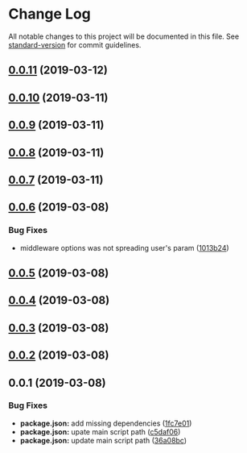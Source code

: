 # Change Log

All notable changes to this project will be documented in this file. See [standard-version](https://github.com/conventional-changelog/standard-version) for commit guidelines.

## [0.0.11](https://github.com/veeklabs/moleculer-sentry-middleware/compare/v0.0.10...v0.0.11) (2019-03-12)



## [0.0.10](https://github.com/veeklabs/moleculer-sentry-middleware/compare/v0.0.9...v0.0.10) (2019-03-11)



## [0.0.9](https://github.com/veeklabs/moleculer-sentry-middleware/compare/v0.0.8...v0.0.9) (2019-03-11)



## [0.0.8](https://github.com/veeklabs/moleculer-sentry-middleware/compare/v0.0.7...v0.0.8) (2019-03-11)



## [0.0.7](https://github.com/veeklabs/moleculer-sentry-middleware/compare/v0.0.6...v0.0.7) (2019-03-11)



## [0.0.6](https://github.com/veeklabs/moleculer-sentry-middleware/compare/v0.0.5...v0.0.6) (2019-03-08)


### Bug Fixes

* middleware options was not spreading user's param ([1013b24](https://github.com/veeklabs/moleculer-sentry-middleware/commit/1013b24))



## [0.0.5](https://github.com/veeklabs/moleculer-sentry-middleware/compare/v0.0.4...v0.0.5) (2019-03-08)



## [0.0.4](https://github.com/veeklabs/moleculer-sentry-middleware/compare/v0.0.3...v0.0.4) (2019-03-08)



## [0.0.3](https://github.com/veeklabs/moleculer-sentry-middleware/compare/v0.0.2...v0.0.3) (2019-03-08)



## [0.0.2](https://github.com/veeklabs/moleculer-sentry-middleware/compare/v0.0.1...v0.0.2) (2019-03-08)



## 0.0.1 (2019-03-08)


### Bug Fixes

* **package.json:** add missing dependencies ([1fc7e01](https://github.com/veeklabs/moleculer-sentry-middleware/commit/1fc7e01))
* **package.json:** upate main script path ([c5daf06](https://github.com/veeklabs/moleculer-sentry-middleware/commit/c5daf06))
* **package.json:** update main script path ([36a08bc](https://github.com/veeklabs/moleculer-sentry-middleware/commit/36a08bc))

